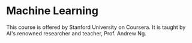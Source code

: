# Machine Learning

This course is offered by Stanford University on Coursera. It is taught by AI's renowned researcher and teacher, Prof. Andrew Ng. 

